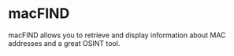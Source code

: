# macFIND
macFIND allows you to retrieve and display information about MAC addresses and a great OSINT tool.
